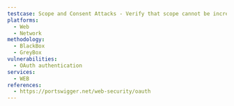 ```yaml
---
testcase: Scope and Consent Attacks - Verify that scope cannot be increased post-authorization, either in code/token exchange or via resource server calls. Web (HTTP/HTTPS) service
platforms: 
  - Web
  - Network
methodology: 
  - BlackBox
  - GreyBox
vulnerabilities:
  - OAuth authentication
services:
  - WEB
references:
  - https://portswigger.net/web-security/oauth
---
```

